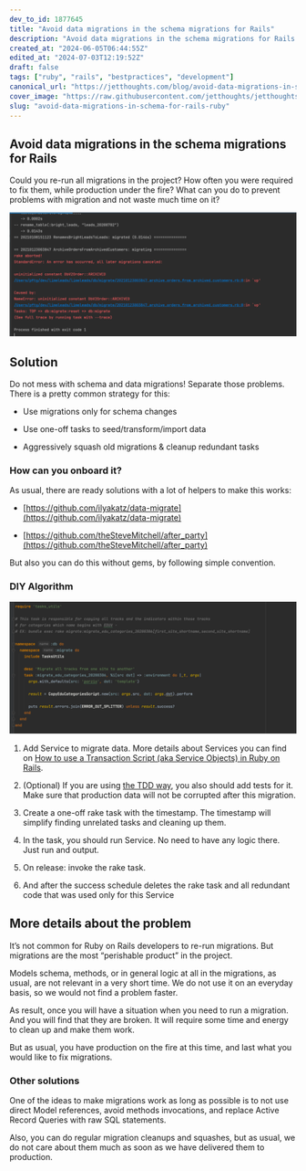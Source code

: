 ```yaml
---
dev_to_id: 1877645
title: "Avoid data migrations in the schema migrations for Rails"
description: "Avoid data migrations in the schema migrations for Rails   Could you re-run all migrations..."
created_at: "2024-06-05T06:44:55Z"
edited_at: "2024-07-03T12:19:52Z"
draft: false
tags: ["ruby", "rails", "bestpractices", "development"]
canonical_url: "https://jetthoughts.com/blog/avoid-data-migrations-in-schema-for-rails-ruby/"
cover_image: "https://raw.githubusercontent.com/jetthoughts/jetthoughts.github.io/master/static/assets/img/blog/avoid-data-migrations-in-schema-for-rails-ruby/cover.png"
slug: "avoid-data-migrations-in-schema-for-rails-ruby"
---
```


## Avoid data migrations in the schema migrations for Rails

Could you re-run all migrations in the project? How often you were required to fix them, while production under the fire? What can you do to prevent problems with migration and not waste much time on it?

![Staled migrations on `db:migrate:reset`](https://raw.githubusercontent.com/jetthoughts/jetthoughts.github.io/master/static/assets/img/blog/avoid-data-migrations-in-schema-for-rails-ruby/file_0.png)

## Solution

Do not mess with schema and data migrations! Separate those problems. There is a pretty common strategy for this:

* Use migrations only for schema changes

* Use one-off tasks to seed/transform/import data

* Aggressively squash old migrations & cleanup redundant tasks

### How can you onboard it?

As usual, there are ready solutions with a lot of helpers to make this works:

* [https://github.com/ilyakatz/data-migrate](https://github.com/ilyakatz/data-migrate)

* [https://github.com/theSteveMitchell/after_party](https://github.com/theSteveMitchell/after_party)

But also you can do this without gems, by following simple convention.

### DIY Algorithm

![One-off data migration rake task](https://raw.githubusercontent.com/jetthoughts/jetthoughts.github.io/master/static/assets/img/blog/avoid-data-migrations-in-schema-for-rails-ruby/file_1.png)

 1. Add Service to migrate data. More details about Services you can find on [How to use a Transaction Script (aka Service Objects) in Ruby on Rails](https://jtway.co/how-to-use-a-transaction-script-aka-service-objects-in-ruby-on-rails-simple-example-161b7e228942?source=friends_link&sk=6b96a97ea4ec3ab4fa62e6e27fb39e9e).

 2. (Optional) If you are using [the TDD way](https://jtway.co/why-and-how-to-use-tdd-main-tips-976b3a6edebb), you also should add tests for it. Make sure that production data will not be corrupted after this migration.

 3. Create a one-off rake task with the timestamp. The timestamp will simplify finding unrelated tasks and cleaning up them.

 4. In the task, you should run Service. No need to have any logic there. Just run and output.

 5. On release: invoke the rake task.

 6. And after the success schedule deletes the rake task and all redundant code that was used only for this Service

## More details about the problem

It’s not common for Ruby on Rails developers to re-run migrations. But migrations are the most “perishable product” in the project.

Models schema, methods, or in general logic at all in the migrations, as usual, are not relevant in a very short time. We do not use it on an everyday basis, so we would not find a problem faster.

As result, once you will have a situation when you need to run a migration. And you will find that they are broken. It will require some time and energy to clean up and make them work.

But as usual, you have production on the fire at this time, and last what you would like to fix migrations.

### Other solutions

One of the ideas to make migrations work as long as possible is to not use direct Model references, avoid methods invocations, and replace Active Record Queries with raw SQL statements.

Also, you can do regular migration cleanups and squashes, but as usual, we do not care about them much as soon as we have delivered them to production.
